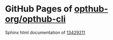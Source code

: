 GitHub Pages of [opthub-org/opthub-cli](https://github.com/opthub-org/opthub-cli.git)
===
Sphinx html documentation of [13429211](https://github.com/opthub-org/opthub-cli/tree/134292113e9d4e9e837e7ff74fb95c0f3cc05834)
